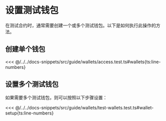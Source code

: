 # 设置测试钱包

在测试合约时，通常需要创建一个或多个测试钱包。以下是如何执行此操作的方法。

## 创建单个钱包

<<< @/../../docs-snippets/src/guide/wallets/access.test.ts#wallets{ts:line-numbers}

## 设置多个测试钱包

如果需要多个测试钱包，则可以按照以下步骤设置：

<<< @/../../docs-snippets/src/guide/wallets/test-wallets.test.ts#wallet-setup{ts:line-numbers}
